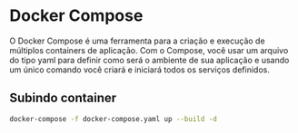 # Docker Compose

O Docker Compose é uma ferramenta para a criação e execução de múltiplos containers de aplicação. Com o Compose, você usar um arquivo do tipo yaml para definir como será o ambiente de sua aplicação e usando um único comando você criará e iniciará todos os serviços definidos.

## Subindo container
```sh
docker-compose -f docker-compose.yaml up --build -d
```